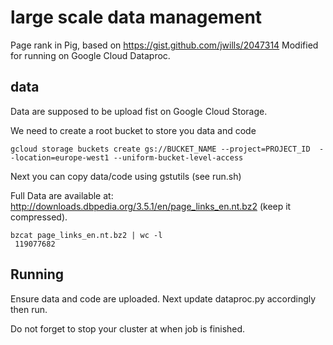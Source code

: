 # large scale data management

Page rank in Pig, based on https://gist.github.com/jwills/2047314
Modified for running on Google Cloud Dataproc.

## data

Data are supposed to be upload fist on Google Cloud Storage.

We need to create a root bucket to store you data and code

```
gcloud storage buckets create gs://BUCKET_NAME --project=PROJECT_ID  --location=europe-west1 --uniform-bucket-level-access
```

Next you can copy data/code using gstutils (see run.sh)


Full Data are available at: http://downloads.dbpedia.org/3.5.1/en/page_links_en.nt.bz2 (keep it compressed). 

```
bzcat page_links_en.nt.bz2 | wc -l
 119077682
```


## Running

Ensure data and code are uploaded.
Next update dataproc.py accordingly then run.

Do not forget to stop your cluster at when job is finished.


